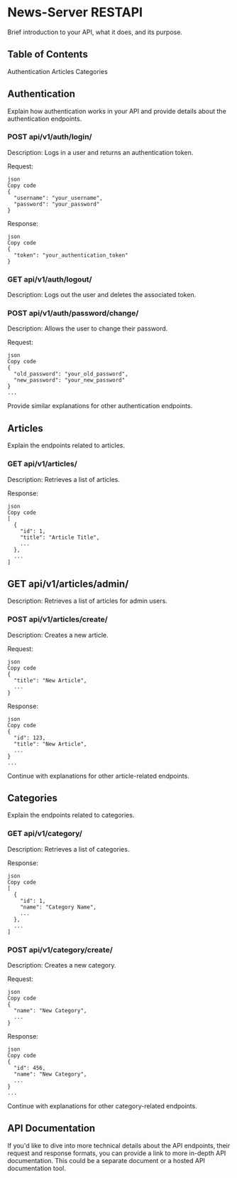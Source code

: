 # News-Server RESTAPI
Brief introduction to your API, what it does, and its purpose.

## Table of Contents
Authentication
Articles
Categories
## Authentication
Explain how authentication works in your API and provide details about the authentication endpoints.

### POST api/v1/auth/login/
Description: Logs in a user and returns an authentication token.

Request:

```
json
Copy code
{
  "username": "your_username",
  "password": "your_password"
}
```

Response:
```
json
Copy code
{
  "token": "your_authentication_token"
}
```
### GET api/v1/auth/logout/
Description: Logs out the user and deletes the associated token.

### POST api/v1/auth/password/change/
Description: Allows the user to change their password.

Request:

```
json
Copy code
{
  "old_password": "your_old_password",
  "new_password": "your_new_password"
}
...
```
Provide similar explanations for other authentication endpoints.

## Articles
Explain the endpoints related to articles.

### GET api/v1/articles/
Description: Retrieves a list of articles.

Response:

```
json
Copy code
[
  {
    "id": 1,
    "title": "Article Title",
    ...
  },
  ...
]
```
## GET api/v1/articles/admin/
Description: Retrieves a list of articles for admin users.

### POST api/v1/articles/create/
Description: Creates a new article.

Request:
```
json
Copy code
{
  "title": "New Article",
  ...
}
```
Response:
```
json
Copy code
{
  "id": 123,
  "title": "New Article",
  ...
}
...
```
Continue with explanations for other article-related endpoints.

## Categories
Explain the endpoints related to categories.

### GET api/v1/category/
Description: Retrieves a list of categories.

Response:
```
json
Copy code
[
  {
    "id": 1,
    "name": "Category Name",
    ...
  },
  ...
]
```
### POST api/v1/category/create/
Description: Creates a new category.

Request:
```
json
Copy code
{
  "name": "New Category",
  ...
}
```
Response:
```
json
Copy code
{
  "id": 456,
  "name": "New Category",
  ...
}
...
```
Continue with explanations for other category-related endpoints.

## API Documentation
If you'd like to dive into more technical details about the API endpoints, their request and response formats, you can provide a link to more in-depth API documentation. This could be a separate document or a hosted API documentation tool.
